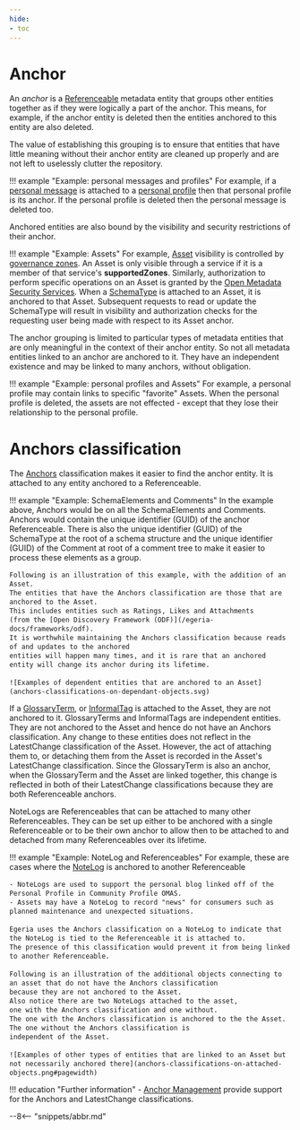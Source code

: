 ```yaml
---
hide:
- toc
---
```


<!-- SPDX-License-Identifier: CC-BY-4.0 -->
<!-- Copyright Contributors to the Egeria project. -->

# Anchor

An *anchor* is a [Referenceable](/egeria-docs/concepts/referenceable) metadata entity that
groups other entities together as if they were logically a part of the anchor.
This means, for example, if the anchor entity is deleted then
the entities anchored to this entity are also deleted.

The value of establishing this grouping is to ensure that entities that have little meaning without their
anchor entity are cleaned up properly and are not left to uselessly clutter the repository.

!!! example "Example: personal messages and profiles"
    For example, if a [personal message](/egeria-docs/concepts/personal-message) is attached to
    a [personal profile](/egeria-docs/concepts/personal-profile) then that personal profile is its anchor.
    If the personal profile is deleted then the personal message is deleted too.

Anchored entities are also bound by the visibility and security restrictions of their anchor. 

!!! example "Example: Assets"
    For example, [Asset](/egeria-docs/concepts/asset) visibility is controlled by [governance zones](/egeria-docs/concepts/governance-zones).
    An Asset is only visible through a service if it is a member of that service's **supportedZones**.  Similarly,
    authorization to perform specific operations on an Asset is granted by the
    [Open Metadata Security Services](/egeria-docs/features/metadata-security).
    When a [SchemaType](/egeria-docs/types/5/0501-schema-elements/#schematype) is attached to an Asset, it is anchored to that Asset.
    Subsequent requests to read or update the SchemaType will result in visibility
    and authorization checks for the requesting user being made with respect to its Asset anchor.

The anchor grouping is limited to particular types of metadata entities that are only
meaningful in the context of their anchor entity.
So not all metadata entities linked to an anchor are anchored to it. They have an independent
existence and may be linked to many anchors, without obligation.

!!! example "Example: personal profiles and Assets"
    For example, a personal profile may contain links to specific "favorite" Assets.
    When the personal profile is deleted, the assets are not effected - except that they lose
    their relationship to the personal profile.

# Anchors classification

The [Anchors](/egeria-docs/types/0/0010-base-model/#anchors) classification makes it easier to find the anchor entity.
It is attached to any entity anchored to a Referenceable.

!!! example "Example: SchemaElements and Comments"
    In the example above, Anchors would be on all the SchemaElements and Comments.
    Anchors would contain the unique identifier (GUID) of the anchor Referenceable.
    There is also the unique identifier (GUID) of the SchemaType at the root of a schema structure and the
    unique identifier (GUID) of the Comment at root of a comment tree to make it easier to process these elements
    as a group.

    Following is an illustration of this example, with the addition of an Asset.
    The entities that have the Anchors classification are those that are
    anchored to the Asset.
    This includes entities such as Ratings, Likes and Attachments
    (from the [Open Discovery Framework (ODF)](/egeria-docs/frameworks/odf).
    It is worthwhile maintaining the Anchors classification because reads of and updates to the anchored
    entities will happen many times, and it is rare that an anchored entity will change its anchor during its lifetime.

    ![Examples of dependent entities that are anchored to an Asset](anchors-classifications-on-dependant-objects.svg)

If a [GlossaryTerm](/egeria-docs/concepts/glossary-term), or [InformalTag](/egeria-docs/concepts/informal-tag)
is attached to the Asset, they are not anchored to it.
GlossaryTerms and InformalTags are independent entities.
They are not anchored to the Asset and hence do not have an Anchors classification.
Any change to these entities does not reflect in the LatestChange classification of the Asset.
However, the act of attaching them to, or detaching them from the Asset is recorded
in the Asset's LatestChange classification. Since the GlossaryTerm is also an anchor,
when the GlossaryTerm and the Asset are linked
together, this change is reflected in both of their LatestChange classifications because
they are both Referenceable anchors.

NoteLogs are Referenceables that can be attached to many other Referenceables.
They can be set up either to be anchored with a single Referenceable or to
be their own anchor to allow then to be attached to and detached from
many Referenceables over its lifetime.

!!! example "Example: NoteLog and Referenceables"
    For example, these are cases where the [NoteLog](/egeria-docs/conccepts/note-log) is anchored to another Referenceable

    - NoteLogs are used to support the personal blog linked off of the Personal Profile in Community Profile OMAS.
    - Assets may have a NoteLog to record "news" for consumers such as planned maintenance and unexpected situations.

    Egeria uses the Anchors classification on a NoteLog to indicate that the NoteLog is tied to the Referenceable it is attached to. 
    The presence of this classification would prevent it from being linked to another Referenceable.

    Following is an illustration of the additional objects connecting to an asset that do not have the Anchors classification
    because they are not anchored to the Asset.
    Also notice there are two NoteLogs attached to the asset,
    one with the Anchors classification and one without.
    The one with the Anchors classification is anchored to the the Asset. The one without the Anchors classification is
    independent of the Asset.

    ![Examples of other types of entities that are linked to an Asset but not necessarily anchored there](anchors-classifications-on-attached-objects.png#pagewidth)

!!! education "Further information"
    - [Anchor Management](/egeria-docs/features/anchor-management) provide support for the Anchors and LatestChange classifications.

--8<-- "snippets/abbr.md"
